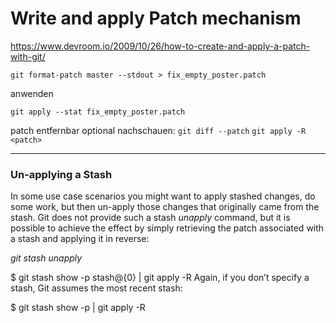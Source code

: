 Write and apply Patch mechanism
===============================
<https://www.devroom.io/2009/10/26/how-to-create-and-apply-a-patch-with-git/>

`git format-patch master --stdout > fix_empty_poster.patch`


anwenden

`git apply --stat fix_empty_poster.patch`

patch entfernbar
optional nachschauen: `git diff --patch`
`git apply -R <patch>`


---

### Un-applying a Stash
In some use case scenarios you might want to apply stashed changes, do some work, but then un-apply those changes that originally came from the stash. Git does not provide such a stash *unapply* command, but it is possible to achieve the effect by simply retrieving the patch associated with a stash and applying it in reverse:

*git stash unapply*

$ git stash show -p stash@{0} | git apply -R
Again, if you don’t specify a stash, Git assumes the most recent stash:

$ git stash show -p | git apply -R